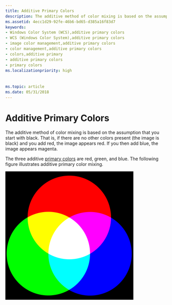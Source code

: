 ```yaml
---
title: Additive Primary Colors
description: The additive method of color mixing is based on the assumption that you start with black. That is, if there are no other colors present (the image is black) and you add red, the image appears red. If you then add blue, the image appears magenta.
ms.assetid: 4ecc1d29-92fe-46b6-bd65-d385a16f83d7
keywords:
- Windows Color System (WCS),additive primary colors
- WCS (Windows Color System),additive primary colors
- image color management,additive primary colors
- color management,additive primary colors
- colors,additive primary
- additive primary colors
- primary colors
ms.localizationpriority: high


ms.topic: article
ms.date: 05/31/2018
---
```


# Additive Primary Colors

The additive method of color mixing is based on the assumption that you start with black. That is, if there are no other colors present (the image is black) and you add red, the image appears red. If you then add blue, the image appears magenta.

The three additive [primary colors](p.md) are red, green, and blue. The following figure illustrates additive primary color mixing.

![color mixing for additive primary colors](images/400px-additivecolor.png)

 

 




